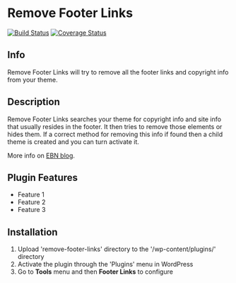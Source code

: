 # Remove Footer Links

[![Build Status](https://travis-ci.org/niteoweb/footerlinks.svg?branch=master)](https://travis-ci.org/niteoweb/footerlinks)
[![Coverage Status](https://coveralls.io/repos/niteoweb/footerlinks/badge.svg)](https://coveralls.io/r/niteoweb/footerlinks)

## Info

Remove Footer Links will try to remove all the footer links and copyright info from your theme.

## Description

Remove Footer Links searches your theme for copyright info and site info that usually resides in the footer. It then tries to remove those elements or hides them. If a correct method for removing this info if found then a child theme is created and you can turn activate it.

More info on <a href="http://blog.easyblognetworks.com/2015/free-remove-footer-linkx-plugin/">EBN blog</a>.

## Plugin Features
* Feature 1
* Feature 2
* Feature 3

## Installation

1. Upload 'remove-footer-links' directory to the '/wp-content/plugins/' directory
2. Activate the plugin through the 'Plugins' menu in WordPress
3. Go to **Tools** menu and then **Footer Links** to configure
